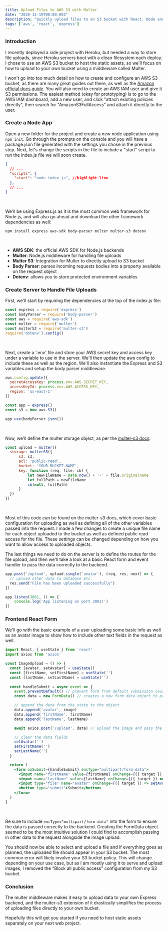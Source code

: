```yaml
---
title: Upload Files to AWS S3 with Multer
date: "2020-11-19T00:00:00Z"
description: "Quickly upload files to an S3 bucket with React, Node and Express using the Multer file upload middleware"
tags: ['aws', 'react', 'express']
---
```


### Introduction

I recently deployed a side project with Heroku, but needed a way to store file uploads, since Heroku servers boot with a clean filesystem each deploy. I chose to use an AWS S3 bucket to host the static assets, so we'll focus on how to upload to your own bucket using a middleware called Multer.

I won't go into too much detail on how to create and configure an AWS S3 bucket, as there are many great guides out there, as well as the [Amazon official docs guide](https://docs.aws.amazon.com/AmazonS3/latest/user-guide/create-bucket.html). You will also need to create an AWS IAM user and give it S3 permissions. The easiest method (okay for prototyping) is to go to the AWS IAM dashboard, add a new user, and click "attach existing policies directly", then search for "AmazonS3FullAccess" and attach it directly to the user.

### Create a Node App

Open a new folder for the project and create a new node application using `npm init`. Go through the prompts on the console and you will have a package.json file generated with the settings you chose in the previous step. Next, let's change the scripts in the file to include a "start" script to run the index.js file we will soon create.
```json
{
  // ...
  "scripts": {
    "start": "node index.js", //highlight-line 
  },
  // ...
}
```
<br />

We'll be using Express.js as it is the most common web framework for Node.js, and will also go ahead and download the other framework dependencies as well:
```
npm install express aws-sdk body-parser multer multer-s3 dotenv
```
<br />

- **AWS SDK**: the official AWS SDK for Node.js backends
- **Multer**: Node.js middleware for handling file uploads
- **Multer S3**: Integration for Multer to directly upload to S3 bucket
- **Body Parser**: parses incoming requests bodies into a property available on the request object
- **Dotenv**: allows you to store protected environment variables

### Create Server to Handle File Uploads

First, we'll start by requiring the dependencies at the top of the index.js file:
```javascript
const express = require('express')
const bodyParser = require('body-parser')
const aws = require('aws-sdk')
const multer = require('multer')
const multerS3 = require('multer-s3')
require('dotenv').config()
```
<br />

Next, create a '.env' file and store your AWS secret key and access key under a variable to use in the server. We'll then update the aws config to include these as well as the region. We'll also instantiate the Express and S3 variables and setup the body parser middleware.
```javascript
aws.config.update({
  secretAccessKey: process.env.AWS_SECRET_KEY,
  accessKeyId: process.env.AWS_ACCESS_KEY,
  region: 'us-east-1'
})

const app = express()
const s3 = new aws.S3()

app.use(bodyParser.json())
```
<br />

Now, we'll define the multer storage object, as per the [multer-s3 docs](https://www.npmjs.com/package/multer-s3):
```javascript
const upload = multer({
  storage: multerS3({
      s3: s3,
      acl: 'public-read',
      bucket: 'YOUR-BUCKET-NAME',
      key: function (req, file, cb) {
          let newFileName = Date.now() + '-' + file.originalname
          let fullPath = newFileName
          cb(null, fullPath)
      }
  })
})
```
<br />

Most of this code can be found on the multer-s3 docs, which cover basic configuration for uploading as well as defining all of the other variables passed into the request. I made a few changes to create a unique file name for each object uploaded to the bucket as well as defined public read access for the file. These settings can be changed depending on how you want to allow access to uploaded objects. 

The last things we need to do on the server is to define the routes for the file upload, and then we'll take a look at a basic React form and event handler to pass the data correctly to the backend.

```javascript
app.post('/upload', upload.single('avatar'), (req, res, next) => {
  // upload other data to database etc.  
  res.send("File has been uploaded successfully")
})

app.listen(3001, () => {
    console.log('App listening on port 3001!')
})
```

### Frontend React Form

We'll go with the basic example of a user uploading some basic info as well as an avatar image to show how to include other text fields in the request as well.

```jsx
import React, { useState } from 'react'
import axios from 'axios'

const ImageUpload = () => {
  const [avatar, setAvatar] = useState()
  const [firstName, setFirstName] = useState('')
  const [lastName, setLastName] = useState('')
  
  const handleSubmit = async event => {
    event.preventDefault() // prevent form from default submission causing reload
    const data = new FormData() // creates a new form data object to pass both text and file data into

    // append the data from the state to the object
    data.append('avatar', image)
    data.append('firstName', firstName)
    data.append('lastName', lastName)

    await axios.post('/upload', data) // upload the image and pass the form data to the backend

    // clear the data fields
    setAvatar('') 
    setFirstName('')
    setLastName('')
  }

  return (
    <form onSubmit={handleSubmit} encType="multipart/form-data">
      <input name="firstName" value={firstName} onChange={({ target }) => setFirstName(target.value)} />
      <input name="lastName" value={lastName} onChange={({ target }) => setLastName(target.value)} />
      <input type="file" name="avatar" onChange={({ target }) => setAvatar(target.files[0]))} />
      <button type="submit">Submit</button>
    </form>
  )
}
```
<br />

Be sure to include `encType="multipart/form-data"` into the form to ensure the data is passed correctly to the backend. Creating the FormData object seemed to be the most intuitive solution I could find to accomplish passing in other data to the request alongside the image upload.

You should now be able to select and upload a file and if everything goes as planned, the uploaded file should appear in your S3 bucket. The most common error will likely involve your S3 bucket policy. This will change depending on your use case, but as I am mostly using it to serve and upload images, I removed the "Block all public access" configuration from my S3 bucket.

### Conclusion

The multer middleware makes it easy to upload data to your own Express backend, and the multer-s3 extension of it drastically simplifies the process of uploading files directly to your own bucket.

Hopefully this will get you started if you need to host static assets separately on your next web project.
